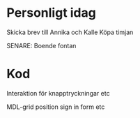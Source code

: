 # Personligt idag
Skicka brev till Annika och Kalle
Köpa timjan

SENARE: Boende fontan

# Kod
Interaktion för knapptryckningar etc

MDL-grid position sign in form etc
